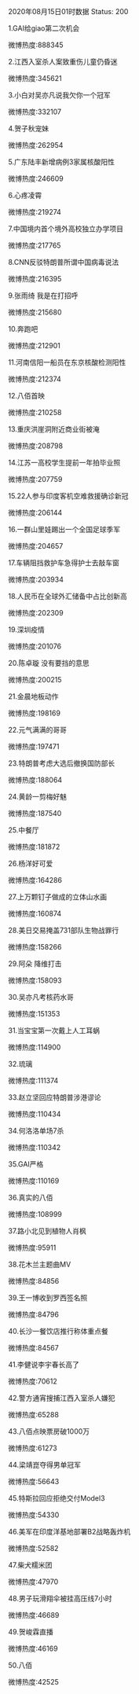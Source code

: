 2020年08月15日01时数据
Status: 200

1.GAI给giao第二次机会

微博热度:888345

2.江西入室杀人案致重伤儿童仍昏迷

微博热度:345621

3.小白对吴亦凡说我欠你一个冠军

微博热度:332107

4.贺子秋宠妹

微博热度:262954

5.广东陆丰新增病例3家属核酸阳性

微博热度:246609

6.心疼凌霄

微博热度:219274

7.中国境内首个境外高校独立办学项目

微博热度:217765

8.CNN反驳特朗普所谓中国病毒说法

微博热度:216395

9.张雨绮 我是在打招呼

微博热度:215680

10.奔跑吧

微博热度:212901

11.河南信阳一船员在东京核酸检测阳性

微博热度:212374

12.八佰首映

微博热度:210258

13.重庆洪崖洞附近商业街被淹

微博热度:208798

14.江苏一高校学生提前一年拍毕业照

微博热度:207759

15.22人参与印度客机空难救援确诊新冠

微博热度:206144

16.一群山里娃踢出一个全国足球季军

微博热度:204657

17.车辆阻挡救护车急得护士去敲车窗

微博热度:203934

18.人民币在全球外汇储备中占比创新高

微博热度:202309

19.深圳疫情

微博热度:201076

20.陈卓璇 没有要挡的意思

微博热度:200215

21.金晨地板动作

微博热度:198169

22.元气满满的哥哥

微博热度:197471

23.特朗普考虑大选后撤换国防部长

微博热度:188064

24.黄龄一剪梅好魅

微博热度:187540

25.中餐厅

微博热度:181872

26.杨洋好可爱

微博热度:164286

27.上万颗钉子做成的立体山水画

微博热度:160874

28.美日交易掩盖731部队生物战罪行

微博热度:158266

29.阿朵 降维打击

微博热度:158093

30.吴亦凡考核药水哥

微博热度:151353

31.当宝宝第一次戴上人工耳蜗

微博热度:114900

32.琉璃

微博热度:111374

33.赵立坚回应特朗普涉港谬论

微博热度:110434

34.何洛洛单场7杀

微博热度:110342

35.GAI严格

微博热度:110169

36.真实的八佰

微博热度:108999

37.路小北见到植物人肖枫

微博热度:95911

38.花木兰主题曲MV

微博热度:84856

39.王一博收到罗西签名照

微博热度:84796

40.长沙一餐饮店推行称体重点餐

微博热度:84567

41.李健说李宇春长高了

微博热度:70612

42.警方通宵搜捕江西入室杀人嫌犯

微博热度:65288

43.八佰点映票房破1000万

微博热度:61273

44.梁靖崑夺得男单冠军

微博热度:56643

45.特斯拉回应拒绝交付Model3

微博热度:54330

46.美军在印度洋基地部署B2战略轰炸机

微博热度:52582

47.柴犬糯米团

微博热度:47970

48.男子玩滑翔伞被挂高压线7小时

微博热度:46689

49.贺峻霖直播

微博热度:46169

50.八佰

微博热度:42525


